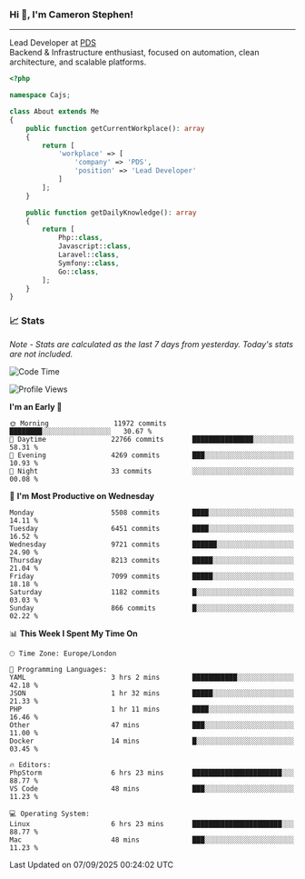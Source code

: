 ### Hi 👋, I'm Cameron Stephen!

---

Lead Developer at [PDS](https://prindatasolutions.co.uk)  
Backend & Infrastructure enthusiast, focused on automation, clean architecture, and scalable platforms.


```php
<?php

namespace Cajs;

class About extends Me
{
    public function getCurrentWorkplace(): array
    {
        return [
            'workplace' => [
                'company' => 'PDS',
                'position' => 'Lead Developer'
            ]
        ];
    }

    public function getDailyKnowledge(): array
    {
        return [
            Php::class,
            Javascript::class,
            Laravel::class,
            Symfony::class,
            Go::class,
        ];
    }
}
```

### 📈 Stats
<p><em>Note - Stats are calculated as the last 7 days from yesterday. Today's stats are not included.</em></p>


<!--START_SECTION:waka-->
![Code Time](http://img.shields.io/badge/Code%20Time-4%2C675%20hrs%2033%20mins-blue)

![Profile Views](http://img.shields.io/badge/Profile%20Views-0-blue)

**I'm an Early 🐤** 

```text
🌞 Morning                11972 commits       ████████░░░░░░░░░░░░░░░░░   30.67 % 
🌆 Daytime                22766 commits       ███████████████░░░░░░░░░░   58.31 % 
🌃 Evening                4269 commits        ███░░░░░░░░░░░░░░░░░░░░░░   10.93 % 
🌙 Night                  33 commits          ░░░░░░░░░░░░░░░░░░░░░░░░░   00.08 % 
```
📅 **I'm Most Productive on Wednesday** 

```text
Monday                   5508 commits        ████░░░░░░░░░░░░░░░░░░░░░   14.11 % 
Tuesday                  6451 commits        ████░░░░░░░░░░░░░░░░░░░░░   16.52 % 
Wednesday                9721 commits        ██████░░░░░░░░░░░░░░░░░░░   24.90 % 
Thursday                 8213 commits        █████░░░░░░░░░░░░░░░░░░░░   21.04 % 
Friday                   7099 commits        █████░░░░░░░░░░░░░░░░░░░░   18.18 % 
Saturday                 1182 commits        █░░░░░░░░░░░░░░░░░░░░░░░░   03.03 % 
Sunday                   866 commits         █░░░░░░░░░░░░░░░░░░░░░░░░   02.22 % 
```


📊 **This Week I Spent My Time On** 

```text
🕑︎ Time Zone: Europe/London

💬 Programming Languages: 
YAML                     3 hrs 2 mins        ███████████░░░░░░░░░░░░░░   42.18 % 
JSON                     1 hr 32 mins        █████░░░░░░░░░░░░░░░░░░░░   21.33 % 
PHP                      1 hr 11 mins        ████░░░░░░░░░░░░░░░░░░░░░   16.46 % 
Other                    47 mins             ███░░░░░░░░░░░░░░░░░░░░░░   11.00 % 
Docker                   14 mins             █░░░░░░░░░░░░░░░░░░░░░░░░   03.45 % 

🔥 Editors: 
PhpStorm                 6 hrs 23 mins       ██████████████████████░░░   88.77 % 
VS Code                  48 mins             ███░░░░░░░░░░░░░░░░░░░░░░   11.23 % 

💻 Operating System: 
Linux                    6 hrs 23 mins       ██████████████████████░░░   88.77 % 
Mac                      48 mins             ███░░░░░░░░░░░░░░░░░░░░░░   11.23 % 
```


 Last Updated on 07/09/2025 00:24:02 UTC
<!--END_SECTION:waka-->
